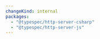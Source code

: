 ```yaml
---
changeKind: internal
packages:
  - "@typespec/http-server-csharp"
  - "@typespec/http-server-js"
---
```


